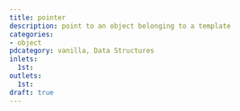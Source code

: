 ```yaml
---
title: pointer
description: point to an object belonging to a template
categories:
- object
pdcategory: vanilla, Data Structures
inlets:
  1st:
outlets:
  1st:
draft: true
---
```


